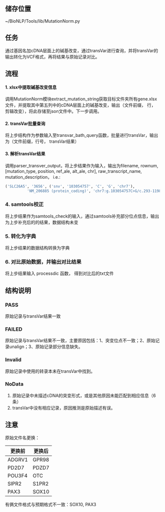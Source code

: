 ## 储存位置
~/BioNLP/Tools/lib/MutationNorm.py
## 任务
通过基因名加cDNA层面上的碱基改变，通过transVar进行查询，并将transVar的输出转化为VCF格式，再将结果与原始记录对比。
## 流程
#### 1. xlsx中提取碱基改变信息
调用MutationNorm模块extract_mutation_string获取目标文件夹所有gene.xlsx文件，并提取其中第五列中的cDNA层面上的碱基改变，输出（文件前缀， 行， 剪辑改变），将此存储至json文件中。下一步调用。
#### 2. transVar批量查询
将上步结构作为参数输入至transvar_bath_query函数，批量进行transVar，输出为（文件前缀，行号， transVar结果）
#### 3. 解析transVar结果
调用parser_transver_output，将上步结果作为输入，输出为filename, rownum, [mutation_type, position, ref_ale, alt_ale, chr],
           raw_transcript_name, mutation_description， i.e.:
```python
('SLC26A5', '3656', ('snv', '103054757', 'C', 'G', 'chr7'),
          'NM_206885 (protein_coding)', 'chr7:g.103054757C>G/c.293-1198G>C/.')
```
### 4. samtools校正
将上步结果作为samtools_check的输入，通过samtools补充部分位点信息，输出为上步补充后的的结果，数据结构未变
### 5. 转化为字典
将上步结果的数据结构转换为字典
### 6. 对比原始数据，并输出对比结果
将上步结果输入 processdic 函数， 得到对比后的txt文件
## 结构说明
### PASS
原始记录与transVar结果一致
### FAILED
原始记录与transVar结果不一致，主要原因包括：1、突变位点不一致；2、原始记录unalign；3、原始记录部分信息缺失。
### Invalid
原始记录中使用的转录本未在transVar中找到。
### NoData
  1. 原始记录中未描述cDNA的突变形式，或是其他原因未能匹配到相应信息（6条）
  2. transVar中没有相应记录，原因推测是原始描述有误。

## 注意
原始文件名更换：

更换前  |  更换后
---------|----------
ADGRV1|GPR98
PD2D7| PDZD7
POU3F4| OTC
SIPR2|S1PR2
PAX3| SOX10

有俩文件格式与预期格式不一致：SOX10, PAX3
